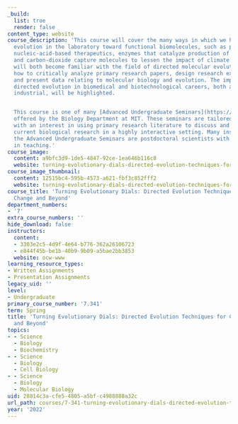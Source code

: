 ```yaml
---
_build:
  list: true
  render: false
content_type: website
course_description: 'This course will cover the many ways in which we have realized
  evolution in the laboratory toward functional biomolecules, such as protein and
  nucleic-acid-based therapeutics, enzymes that catalyze production of synthetic drugs,
  and carbon-dioxide capture molecules to lessen the impact of climate change. Students
  will both become familiar with the field of directed molecular evolution and learn
  how to critically analyze primary research papers, design research experiments,
  and present data relating to molecular biology and evolution. The importance of
  directed evolution in biomedical and biotechnological careers, both academic and
  industrial, will be highlighted.


  This course is one of many [Advanced Undergraduate Seminars](https://biology.mit.edu/undergraduate/current-students/subject-offerings/advanced-undergraduate-seminars/)
  offered by the Biology Department at MIT. These seminars are tailored for students
  with an interest in using primary research literature to discuss and learn about
  current biological research in a highly interactive setting. Many instructors of
  the Advanced Undergraduate Seminars are postdoctoral scientists with a strong interest
  in teaching.'
course_image:
  content: a9bfc3d9-1de5-4847-92ce-1ea646b116c8
  website: turning-evolutionary-dials-directed-evolution-techniques-for-climate-change-and-beyond
course_image_thumbnail:
  content: 12515bc4-595b-4573-a621-fbf3c852fff2
  website: turning-evolutionary-dials-directed-evolution-techniques-for-climate-change-and-beyond
course_title: 'Turning Evolutionary Dials: Directed Evolution Techniques for Climate
  Change and Beyond'
department_numbers:
- '7'
extra_course_numbers: ''
hide_download: false
instructors:
  content:
  - 3303e2c5-4d9f-4e64-b776-362a26106723
  - e844f45b-be1b-40b9-9b09-a5bae2bb3853
  website: ocw-www
learning_resource_types:
- Written Assignments
- Presentation Assignments
legacy_uid: ''
level:
- Undergraduate
primary_course_number: '7.341'
term: Spring
title: 'Turning Evolutionary Dials: Directed Evolution Techniques for Climate Change
  and Beyond'
topics:
- - Science
  - Biology
  - Biochemistry
- - Science
  - Biology
  - Cell Biology
- - Science
  - Biology
  - Molecular Biology
uid: 28814c3a-cfe5-4805-a5bf-c4988888a32c
url_path: courses/7-341-turning-evolutionary-dials-directed-evolution-techniques-for-climate-change-and-beyond-spring-2022
year: '2022'
---
```

